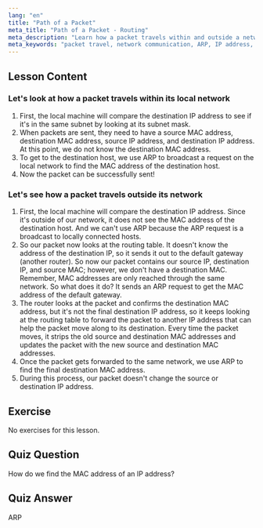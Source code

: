 ```yaml
---
lang: "en"
title: "Path of a Packet"
meta_title: "Path of a Packet - Routing"
meta_description: "Learn how a packet travels within and outside a network. Understand IP, MAC, ARP, and routing tables for network communication. Start your Linux networking journey!"
meta_keywords: "packet travel, network communication, ARP, IP address, MAC address, routing table, Linux networking, beginner guide"
---
```


## Lesson Content

### Let's look at how a packet travels within its local network

1. First, the local machine will compare the destination IP address to see if it's in the same subnet by looking at its subnet mask.
2. When packets are sent, they need to have a source MAC address, destination MAC address, source IP address, and destination IP address. At this point, we do not know the destination MAC address.
3. To get to the destination host, we use ARP to broadcast a request on the local network to find the MAC address of the destination host.
4. Now the packet can be successfully sent!

### Let's see how a packet travels outside its network

1. First, the local machine will compare the destination IP address. Since it's outside of our network, it does not see the MAC address of the destination host. And we can't use ARP because the ARP request is a broadcast to locally connected hosts.
2. So our packet now looks at the routing table. It doesn't know the address of the destination IP, so it sends it out to the default gateway (another router). So now our packet contains our source IP, destination IP, and source MAC; however, we don't have a destination MAC. Remember, MAC addresses are only reached through the same network. So what does it do? It sends an ARP request to get the MAC address of the default gateway.
3. The router looks at the packet and confirms the destination MAC address, but it's not the final destination IP address, so it keeps looking at the routing table to forward the packet to another IP address that can help the packet move along to its destination. Every time the packet moves, it strips the old source and destination MAC addresses and updates the packet with the new source and destination MAC addresses.
4. Once the packet gets forwarded to the same network, we use ARP to find the final destination MAC address.
5. During this process, our packet doesn't change the source or destination IP address.

## Exercise

No exercises for this lesson.

## Quiz Question

How do we find the MAC address of an IP address?

## Quiz Answer

ARP

